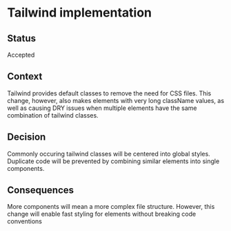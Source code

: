 # Tailwind implementation

## Status
Accepted

## Context
Tailwind provides default classes to remove the need for CSS files. This change, however, also makes elements with very long className values, as well as causing DRY issues when multiple elements have the same combination of tailwind classes.

## Decision
Commonly occuring tailwind classes will be centered into global styles. Duplicate code will be prevented by combining similar elements into single components.

## Consequences
More components will mean a more complex file structure. However, this change will enable fast styling for elements without breaking code conventions
